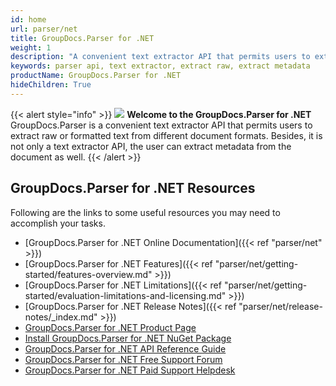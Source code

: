```yaml
---
id: home
url: parser/net
title: GroupDocs.Parser for .NET
weight: 1
description: "A convenient text extractor API that permits users to extract raw or formatted text from different document formats. Besides, it is not only a text extractor API, the user can extract metadata from the document as well. "
keywords: parser api, text extractor, extract raw, extract metadata
productName: GroupDocs.Parser for .NET
hideChildren: True
---
```

{{< alert style="info" >}}
![](parser/net/images/home.png) **Welcome to the GroupDocs.Parser for .NET**  
GroupDocs.Parser is a convenient text extractor API that permits users to extract raw or formatted text from different document formats. Besides, it is not only a text extractor API, the user can extract metadata from the document as well. 
{{< /alert >}}

## GroupDocs.Parser for .NET Resources
Following are the links to some useful resources you may need to accomplish your tasks.
*   [GroupDocs.Parser for .NET Online Documentation]({{< ref "parser/net" >}})
*   [GroupDocs.Parser for .NET Features]({{< ref "parser/net/getting-started/features-overview.md" >}})
*   [GroupDocs.Parser for .NET Limitations]({{< ref "parser/net/getting-started/evaluation-limitations-and-licensing.md" >}})
*   [GroupDocs.Parser for .NET Release Notes]({{< ref "parser/net/release-notes/_index.md" >}})
*   [GroupDocs.Parser for .NET Product Page](https://products.groupdocs.com/parser/net)
*   [Install GroupDocs.Parser for .NET NuGet Package](https://www.nuget.org/packages/GroupDocs.Parser/)
*   [GroupDocs.Parser for .NET API Reference Guide](https://apireference.groupdocs.com/net/parser)
*   [GroupDocs.Parser for .NET Free Support Forum](https://forum.groupdocs.com/c/parser)
*   [GroupDocs.Parser for .NET Paid Support Helpdesk](https://helpdesk.groupdocs.com/)
